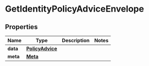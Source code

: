 

# GetIdentityPolicyAdviceEnvelope


## Properties

| Name | Type | Description | Notes |
|------------ | ------------- | ------------- | -------------|
|**data** | [**PolicyAdvice**](PolicyAdvice.md) |  |  |
|**meta** | [**Meta**](Meta.md) |  |  |



